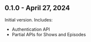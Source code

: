 ## 0.1.0 - April 27, 2024
Initial version. Includes:
 * Authentication API
 * Partial APIs for Shows and Episodes
